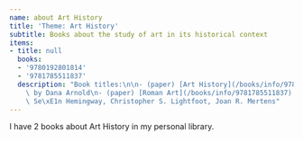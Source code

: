 ```yaml
---
name: about Art History
title: 'Theme: Art History'
subtitle: Books about the study of art in its historical context
items:
- title: null
  books:
  - '9780192801814'
  - '9781785511837'
  description: "Book titles:\n\n- (paper) [Art History](/books/info/9780192801814)\
    \ by Dana Arnold\n- (paper) [Roman Art](/books/info/9781785511837) by Paul Zanker,\
    \ Se\xE1n Hemingway, Christopher S. Lightfoot, Joan R. Mertens"
---
```

I have 2 books about Art History in my personal library.

